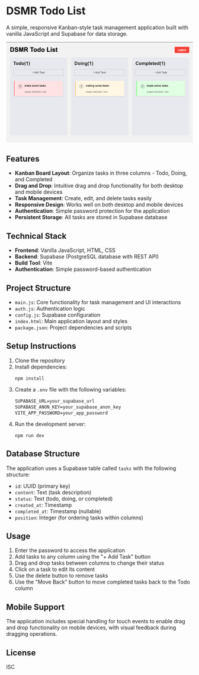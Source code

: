 # DSMR Todo List

A simple, responsive Kanban-style task management application built with vanilla JavaScript and Supabase for data storage.

![DSMR Todo List](thumbnail.png)

## Features

- **Kanban Board Layout**: Organize tasks in three columns - Todo, Doing, and Completed
- **Drag and Drop**: Intuitive drag and drop functionality for both desktop and mobile devices
- **Task Management**: Create, edit, and delete tasks easily
- **Responsive Design**: Works well on both desktop and mobile devices
- **Authentication**: Simple password protection for the application
- **Persistent Storage**: All tasks are stored in Supabase database

## Technical Stack

- **Frontend**: Vanilla JavaScript, HTML, CSS
- **Backend**: Supabase (PostgreSQL database with REST API)
- **Build Tool**: Vite
- **Authentication**: Simple password-based authentication

## Project Structure

- `main.js`: Core functionality for task management and UI interactions
- `auth.js`: Authentication logic
- `config.js`: Supabase configuration
- `index.html`: Main application layout and styles
- `package.json`: Project dependencies and scripts

## Setup Instructions

1. Clone the repository
2. Install dependencies:
   ```
   npm install
   ```
3. Create a `.env` file with the following variables:
   ```
   SUPABASE_URL=your_supabase_url
   SUPABASE_ANON_KEY=your_supabase_anon_key
   VITE_APP_PASSWORD=your_app_password
   ```
4. Run the development server:
   ```
   npm run dev
   ```

## Database Structure

The application uses a Supabase table called `tasks` with the following structure:

- `id`: UUID (primary key)
- `content`: Text (task description)
- `status`: Text (todo, doing, or completed)
- `created_at`: Timestamp
- `completed_at`: Timestamp (nullable)
- `position`: Integer (for ordering tasks within columns)

## Usage

1. Enter the password to access the application
2. Add tasks to any column using the "+ Add Task" button
3. Drag and drop tasks between columns to change their status
4. Click on a task to edit its content
5. Use the delete button to remove tasks
6. Use the "Move Back" button to move completed tasks back to the Todo column

## Mobile Support

The application includes special handling for touch events to enable drag and drop functionality on mobile devices, with visual feedback during dragging operations.

## License

ISC
